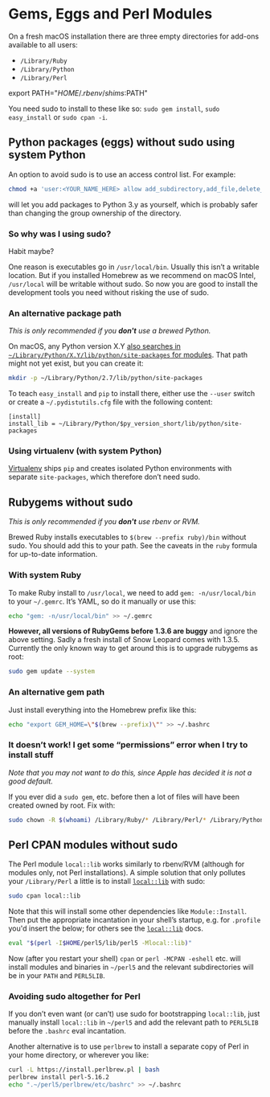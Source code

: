 # Gems, Eggs and Perl Modules

On a fresh macOS installation there are three empty directories for
add-ons available to all users:

* `/Library/Ruby`
* `/Library/Python`
* `/Library/Perl`

export PATH="$HOME/.rbenv/shims:$PATH"

You need sudo to install to these like so: `sudo gem install`,
`sudo easy_install` or `sudo cpan -i`.

## Python packages (eggs) without sudo using system Python

An option to avoid sudo is to use an access control list. For example:

```sh
chmod +a 'user:<YOUR_NAME_HERE> allow add_subdirectory,add_file,delete_child,directory_inherit' /Library/Python/3.y/site-packages
```

will let you add packages to Python 3.y as yourself, which
is probably safer than changing the group ownership of the directory.

### So why was I using sudo?

Habit maybe?

One reason is executables go in `/usr/local/bin`. Usually this isn’t a
writable location. But if you installed Homebrew as we recommend on macOS Intel,
`/usr/local` will be writable without sudo. So now you are good to
install the development tools you need without risking the use of sudo.

### An alternative package path

_This is only recommended if you **don't** use a brewed Python._

On macOS, any Python version X.Y [also searches in
`~/Library/Python/X.Y/lib/python/site-packages` for
modules](https://docs.python.org/2/install/index.html#alternate-installation-the-user-scheme).
That path might not yet exist, but you can create it:

```sh
mkdir -p ~/Library/Python/2.7/lib/python/site-packages
```

To teach `easy_install` and `pip` to install there, either use the
`--user` switch or create a `~/.pydistutils.cfg` file with the
following content:

    [install]
    install_lib = ~/Library/Python/$py_version_short/lib/python/site-packages

### Using virtualenv (with system Python)

[Virtualenv](https://virtualenv.pypa.io/) ships `pip` and
creates isolated Python environments with separate `site-packages`,
which therefore don’t need sudo.

## Rubygems without sudo

_This is only recommended if you **don't** use rbenv or RVM._

Brewed Ruby installs executables to `$(brew --prefix ruby)/bin`
without sudo. You should add this to your path. See the caveats in the
`ruby` formula for up-to-date information.

### With system Ruby

To make Ruby install to `/usr/local`, we need to add
`gem: -n/usr/local/bin` to your `~/.gemrc`. It’s YAML, so do it manually
or use this:

```sh
echo "gem: -n/usr/local/bin" >> ~/.gemrc
```

**However, all versions of RubyGems before 1.3.6 are buggy** and ignore
the above setting. Sadly a fresh install of Snow Leopard comes with
1.3.5. Currently the only known way to get around this is to upgrade
rubygems as root:

```sh
sudo gem update --system
```

### An alternative gem path

Just install everything into the Homebrew prefix like this:

```sh
echo "export GEM_HOME=\"$(brew --prefix)\"" >> ~/.bashrc
```

### It doesn’t work! I get some “permissions” error when I try to install stuff

_Note that you may not want to do this, since Apple has decided it
is not a good default._

If you ever did a `sudo gem`, etc. before then a lot of files will have
been created owned by root. Fix with:

```sh
sudo chown -R $(whoami) /Library/Ruby/* /Library/Perl/* /Library/Python/*
```

## Perl CPAN modules without sudo

The Perl module `local::lib` works similarly to rbenv/RVM (although for
modules only, not Perl installations). A simple solution that only
pollutes your `/Library/Perl` a little is to install
[`local::lib`](https://metacpan.org/pod/local::lib) with sudo:

```sh
sudo cpan local::lib
```

Note that this will install some other dependencies like `Module::Install`.
Then put the appropriate incantation in your shell’s startup, e.g. for
`.profile` you'd insert the below; for others see the
[`local::lib`](https://metacpan.org/pod/local::lib) docs.

```sh
eval "$(perl -I$HOME/perl5/lib/perl5 -Mlocal::lib)"
```

Now (after you restart your shell) `cpan` or `perl -MCPAN -eshell` etc.
will install modules and binaries in `~/perl5` and the relevant
subdirectories will be in your `PATH` and `PERL5LIB`.

### Avoiding sudo altogether for Perl

If you don’t even want (or can’t) use sudo for bootstrapping
`local::lib`, just manually install `local::lib` in
`~/perl5` and add the relevant path to `PERL5LIB` before the `.bashrc` eval incantation.

Another alternative is to use `perlbrew` to install a separate copy of Perl in your home directory, or wherever you like:

```sh
curl -L https://install.perlbrew.pl | bash
perlbrew install perl-5.16.2
echo ".~/perl5/perlbrew/etc/bashrc" >> ~/.bashrc
```
